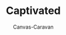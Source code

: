 ---
layout: photo
title:  "Captivated"
author: Canvas-Caravan
image: assets/images/Canvas_Caravan/Captivated.jpg
imageCaption: Your eyes show the strength of your soul. — <i> The Alchemist </i> <br> [<i> Charcoal Art by Canvas Caravan</i>]
featured: false
---
